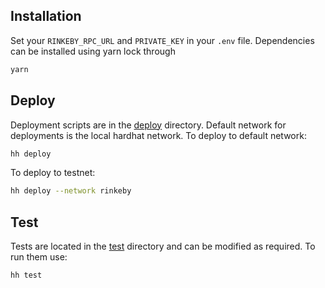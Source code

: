 ## Installation

Set your `RINKEBY_RPC_URL` and `PRIVATE_KEY` in your `.env` file. Dependencies can be installed using yarn lock through 

```bash
yarn
```

## Deploy

Deployment scripts are in the [deploy](https://github.com/pappas999/chainlink-hardhat-box/tree/main/deploy) directory.
Default network for deployments is the local hardhat network. To deploy to default network:

```bash
hh deploy 
```

To deploy to testnet:
```bash
hh deploy --network rinkeby
```

## Test
Tests are located in the [test](https://github.com/pappas999/chainlink-hardhat-box/tree/main/test) directory and can be modified as required. To run them use:

```bash
hh test
```